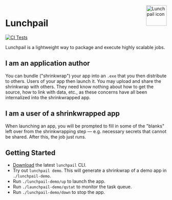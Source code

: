 <image align="right" alt="Lunchpail icon" src="docs/lunchpail.png" title="Lunchpail" width="64">

# Lunchpail

[![CI Tests](https://github.com/IBM/lunchpail/actions/workflows/actions.yml/badge.svg)](https://github.com/IBM/lunchpail/actions/workflows/actions.yml)

Lunchpail is a lightweight way to package and execute highly scalable
jobs.

## I am an application author

You can bundle ("shrinkwrap") your app into an `.exe` that you then
distribute to others. Users of your app then launch it. You may upload
and share the shrinkwrap with others. They need know nothing about how
to get the source, how to link with data, etc., as these concerns have
all been internalized into the shrinkwrapped app.

## I am a user of a shrinkwrapped app

When launching an app, you will be prompted to fill in some of the
"blanks" left over from the shrinkwrapping step &mdash; e.g. necessary
secrets that cannot be shared. After this, the job just runs.

## Getting Started

- [Download](https://github.ibm.com/cloud-computer/lunchpail/releases/latest) the latest `lunchpail` CLI.
- Try out `lunchpail demo`. This will generate a shrinkwrap of a demo
  app in `./lunchpail-demo`.
- Run `./lunchpail-demo/up` to launch the app.
- Run `./launchpail-demo/qstat` to monitor the task queue.
- Run `./lunchpail-demo/down` to stop the app.
